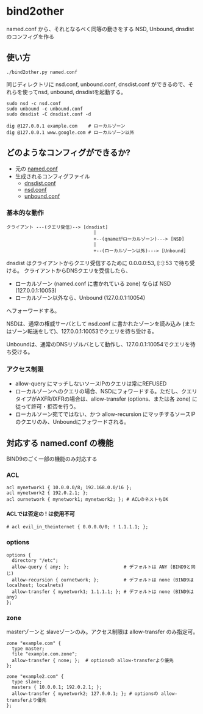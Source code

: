 # bind2other

named.conf から、それとなるべく同等の動きをする NSD, Unbound, dnsdist のコンフィグを作る

## 使い方

```
./bind2other.py named.conf
```

同じディレクトリに nsd.conf, unbound.conf, dnsdist.conf ができるので、それらを使ってnsd, unbound, dnsdistを起動する。

```
sudo nsd -c nsd.conf
sudo unbound -c unbound.conf
sudo dnsdist -C dnsdist.conf -d

dig @127.0.0.1 example.com    # ローカルゾーン
dig @127.0.0.1 www.google.com # ローカルゾーン以外
```
## どのようなコンフィグができるか?

  - 元の [named.conf](https://github.com/hdais/bind2other/blob/master/example/named.conf)
  - 生成されるコンフィグファイル
    - [dnsdist.conf](https://github.com/hdais/bind2other/blob/master/example/dnsdist.conf)
    - [nsd.conf](https://github.com/hdais/bind2other/blob/master/example/nsd.conf)
    - [unbound.conf](https://github.com/hdais/bind2other/blob/master/example/unbound.conf)
  

### 基本的な動作

```
クライアント ---(クエリ受信)--> [dnsdist]
                                |
                                +--(qnameがローカルゾーン)---> [NSD]
                                |
                                +--(ローカルゾーン以外)---> [Unbound]
```

dnsdist はクライアントからクエリ受信するために 0.0.0.0:53, [::]:53 で待ち受ける。
クライアントからDNSクエリを受信したら、

  - ローカルゾーン (named.conf に書かれている zone) ならば NSD (127.0.0.1:10053)
  - ローカルゾーン以外なら、Unbound (127.0.0.1:10054)

へフォーワードする。

NSDは、通常の権威サーバとして nsd.conf に書かれたゾーンを読み込み (またはゾーン転送をして)、127.0.0.1:10053でクエリを待ち受ける。

Unboundは、通常のDNSリゾルバとして動作し、127.0.0.1:10054でクエリを待ち受ける。

### アクセス制限

  - allow-query にマッチしないソースIPのクエリは常にREFUSED
  - ローカルゾーンへのクエリの場合、NSDにフォワードする。ただし、クエリタイプがAXFR/IXFRの場合は、allow-transfer (options、または各 zone) に従って許可・拒否を行う。
  - ローカルソーン宛てではない、かつ allow-recursion にマッチするソースIPのクエリのみ、Unboundにフォワードされる。
  
## 対応する named.conf の機能

BIND9のごく一部の機能のみ対応する

### ACL
```
acl mynetwork1 { 10.0.0.0/8; 192.168.0.0/16 };
acl mynetwork2 { 192.0.2.1; };
acl ournetwork { mynetwork1; mynetwork2; }; # ACLのネストもOK
```
#### ACLでは否定の ! は使用不可
```
# acl evil_in_theinternet { 0.0.0.0/0; ! 1.1.1.1; }; 
```

### options
```
options {
  directory "/etc";
  allow-query { any; };                    # デフォルトは ANY (BIND9と同じ) 
  allow-recursion { ournetwork; };         # デフォルトは none (BIND9は localhost; localnets) 
  allow-transfer { mynetwork1; 1.1.1.1; }; # デフォルトは none (BIND9は any)
};
```

### zone

masterゾーンと slaveゾーンのみ。アクセス制限は allow-transfer のみ指定可。
```
zone "example.com" {
  type master;
  file "example.com.zone";
  allow-transfer { none; };  # optionsの allow-transferより優先
};

zone "example2.com" {
  type slave;
  masters { 10.0.0.1; 192.0.2.1; };
  allow-transfer { mynetwork2; 127.0.0.1; }; # optionsの allow-transferより優先
};
```

